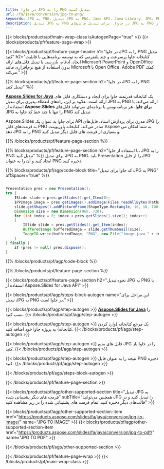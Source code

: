 ```yaml
---
title: در جاوا JPG را به PNG تبدیل کنید
url: /fa/java/conversion/jpg-to-png/
keywords: JPG به PNG، تبدیل JPG به PNG، Java API، Java Library، JPG، PNG
description: تبدیل JPG به PNG در جاوا. برای تبدیل فایل‌های JPG به PNG از API کتابخانه جاوا استفاده کنید
---
```


{{< blocks/products/pf/main-wrap-class isAutogenPage="true" >}}
{{< blocks/products/pf/feature-page-wrap >}}

{{< blocks/products/pf/feature-page-header h1="در جاوا JPG را به PNG تبدیل کنید" h2="کتابخانه جاوا پرسرعت و چند پلتفرمی که به توسعه برنامه‌هایی با قابلیت ایجاد، ادغام، بازرسی یا تبدیل فایل‌های ارائه Microsoft PowerPoint و OpenOffice بدون استفاده از هیچ نرم‌افزاری مانند Microsoft یا Open Office، Adobe PDF کمک می‌کند." >}}

{{% blocks/products/pf/feature-page-section h2="در جاوا JPG را به PNG تبدیل کنید" %}}

[**Aspose.Slides for Java**](https://products.aspose.com/slides/fa/java/) یک کتابخانه قدرتمند جاوا برای ایجاد و دستکاری فایل های ارائه است. علاوه بر این، راه‌های انعطاف‌پذیری برای تبدیل JPG به PNG ارائه می‌کند. با استفاده از **Aspose.Slides برای جاوا**، هر برنامه‌نویس یا برنامه‌ای می‌تواند فایل‌های JPG را تنها با چند خط کد جاوا به PNG تبدیل کند.

Aspose.Slides برای جاوا به عنوان یک API مدرن برای پردازش اسناد، فایل‌های JPG را به فرمت‌های فایل PNG صادر می‌کند. کتابخانه پاورپوینت Aspose به شما امکان می دهد JPG را به PNG و بسیاری از فرمت های فایل دیگر تبدیل کنید.

{{% /blocks/products/pf/feature-page-section %}}

{{% blocks/products/pf/feature-page-section  h2="با استفاده از جاوا، JPG را به PNG تبدیل کنید" %}}
برای تبدیل JPG به PNG، باید Presentation را از فایل JPG ایجاد کنید و آن را به عنوان PNG ذخیره کنید.

{{% blocks/products/pf/agp/code-block title="کد جاوا برای تبدیل JPG به PNG" offSpacer="true" %}}

```java

Presentation pres = new Presentation();
try {
    ISlide slide = pres.getSlides().get_Item(0);
	IPPImage image = pres.getImages().addImage(Files.readAllBytes(Paths.get("image.jpg")));
	slide.getShapes().addPictureFrame(ShapeType.Rectangle, 10, 10, 100, 100, image);
    Dimension size = new Dimension(960, 720);
    for (int index = 0; index < pres.getSlides().size(); index++)
    {
        ISlide slide = pres.getSlides().get_Item(index);
        BufferedImage bufferedImage = slide.getThumbnail(size);
        ImageIO.write(bufferedImage, "PNG", new File("image_java_" + index + ".png"));
    }
} finally {
    if (pres != null) pres.dispose();
}
```


{{% /blocks/products/pf/agp/code-block %}}

{{% /blocks/products/pf/feature-page-section %}}

{{< blocks/products/pf/feature-page-section  h2="نحوه تبدیل JPG به PNG با استفاده از Aspose.Slides for Java API" >}}

{{< blocks/products/pf/agp/steps-block-autogen name="این مراحل برای تبدیل JPG به PNG در جاوا است." >}}

{{< blocks/products/pf/agp/step-autogen >}}
[**Aspose.Slides for Java**](https://products.aspose.com/slides/fa/java/) را نصب کنید.
{{< /blocks/products/pf/agp/step-autogen >}}

{{< blocks/products/pf/agp/step-autogen >}}
یک مرجع کتابخانه (وارد کردن کتابخانه) به پروژه جاوا خود اضافه کنید.
{{< /blocks/products/pf/agp/step-autogen >}}

{{< blocks/products/pf/agp/step-autogen >}}
فایل های منبع JPG را در جاوا باز کنید.
{{< /blocks/products/pf/agp/step-autogen >}}

{{< blocks/products/pf/agp/step-autogen >}}
نتیجه را به عنوان فایل PNG ذخیره کنید.
{{< /blocks/products/pf/agp/step-autogen >}}

{{< /blocks/products/pf/agp/steps-block-autogen >}}

{{< /blocks/products/pf/feature-page-section >}}

{{< blocks/products/pf/agp/other-supported-section title="تبدیل JPG به فرمت های دیگر پشتیبانی شده" subTitle="همچنین می‌توانید JPG را تبدیل کنید و در قالب‌های دیگر ذخیره کنید. تمام فرمت های پشتیبانی شده را در زیر مشاهده کنید" >}}

{{< blocks/products/pf/agp/other-supported-section-item href="https://products.aspose.com/slides/fa/java/conversion/jpg-to-image/" name="JPG TO IMAGE" >}}
{{< blocks/products/pf/agp/other-supported-section-item href="https://products.aspose.com/slides/fa/java/conversion/jpg-to-pdf/" name="JPG TO PDF" >}}


{{< /blocks/products/pf/agp/other-supported-section >}}

{{< /blocks/products/pf/feature-page-wrap >}}
{{< /blocks/products/pf/main-wrap-class >}}